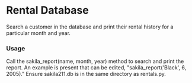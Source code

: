 # Rental Database

Search a customer in the database and print their rental history for a particular month and year. 

### Usage
Call the sakila_report(name, month, year) method to search and print the report. An example is present that can be edited, "sakila_report('Black', 6, 2005)." Ensure sakila211.db is in the same directory as rentals.py.
